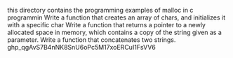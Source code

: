 this directory contains the programming examples of malloc in c programmin
Write a function that creates an array of chars, and initializes it with a specific char
Write a function that returns a pointer to a newly allocated space in memory, which contains a copy of the string given as a parameter.
Write a function that concatenates two strings.
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

